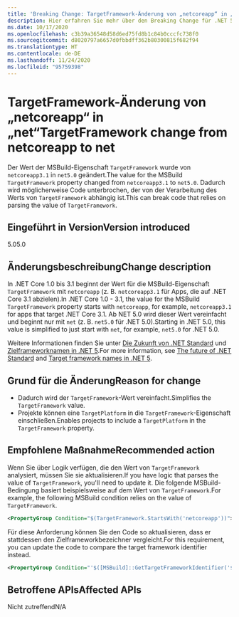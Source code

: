 ```yaml
---
title: 'Breaking Change: TargetFramework-Änderung von „netcoreapp“ in „net“'
description: Hier erfahren Sie mehr über den Breaking Change für .NET 5.0, durch den der Wert der MSBuild-Eigenschaft „TargetFramework“ von „netcoreapp3.1“ in „net5.0“ geändert wurde.
ms.date: 10/17/2020
ms.openlocfilehash: c3b39a36548d58d6ed75fd8b1c84b0cccfc738f0
ms.sourcegitcommit: d8020797a6657d0fbbdff362b80300815f682f94
ms.translationtype: HT
ms.contentlocale: de-DE
ms.lasthandoff: 11/24/2020
ms.locfileid: "95759398"
---
```

# <a name="targetframework-change-from-netcoreapp-to-net"></a><span data-ttu-id="1a062-103">TargetFramework-Änderung von „netcoreapp“ in „net“</span><span class="sxs-lookup"><span data-stu-id="1a062-103">TargetFramework change from netcoreapp to net</span></span>

<span data-ttu-id="1a062-104">Der Wert der MSBuild-Eigenschaft `TargetFramework` wurde von `netcoreapp3.1` in `net5.0` geändert.</span><span class="sxs-lookup"><span data-stu-id="1a062-104">The value for the MSBuild `TargetFramework` property changed from `netcoreapp3.1` to `net5.0`.</span></span> <span data-ttu-id="1a062-105">Dadurch wird möglicherweise Code unterbrochen, der von der Verarbeitung des Werts von `TargetFramework` abhängig ist.</span><span class="sxs-lookup"><span data-stu-id="1a062-105">This can break code that relies on parsing the value of `TargetFramework`.</span></span>

## <a name="version-introduced"></a><span data-ttu-id="1a062-106">Eingeführt in Version</span><span class="sxs-lookup"><span data-stu-id="1a062-106">Version introduced</span></span>

<span data-ttu-id="1a062-107">5.0</span><span class="sxs-lookup"><span data-stu-id="1a062-107">5.0</span></span>

## <a name="change-description"></a><span data-ttu-id="1a062-108">Änderungsbeschreibung</span><span class="sxs-lookup"><span data-stu-id="1a062-108">Change description</span></span>

<span data-ttu-id="1a062-109">In .NET Core 1.0 bis 3.1 beginnt der Wert für die MSBuild-Eigenschaft `TargetFramework` mit `netcoreapp` (z. B. `netcoreapp3.1` für Apps, die auf .NET Core 3.1 abzielen).</span><span class="sxs-lookup"><span data-stu-id="1a062-109">In .NET Core 1.0 - 3.1, the value for the MSBuild `TargetFramework` property starts with `netcoreapp`, for example, `netcoreapp3.1` for apps that target .NET Core 3.1.</span></span> <span data-ttu-id="1a062-110">Ab NET 5.0 wird dieser Wert vereinfacht und beginnt nur mit `net` (z. B. `net5.0` für .NET 5.0).</span><span class="sxs-lookup"><span data-stu-id="1a062-110">Starting in .NET 5.0, this value is simplified to just start with `net`, for example, `net5.0` for .NET 5.0.</span></span>

<span data-ttu-id="1a062-111">Weitere Informationen finden Sie unter [Die Zukunft von .NET Standard](https://devblogs.microsoft.com/dotnet/the-future-of-net-standard/) und [Zielframeworknamen in .NET 5](https://github.com/dotnet/designs/blob/main/accepted/2020/net5/net5.md).</span><span class="sxs-lookup"><span data-stu-id="1a062-111">For more information, see [The future of .NET Standard](https://devblogs.microsoft.com/dotnet/the-future-of-net-standard/) and [Target framework names in .NET 5](https://github.com/dotnet/designs/blob/main/accepted/2020/net5/net5.md).</span></span>

## <a name="reason-for-change"></a><span data-ttu-id="1a062-112">Grund für die Änderung</span><span class="sxs-lookup"><span data-stu-id="1a062-112">Reason for change</span></span>

- <span data-ttu-id="1a062-113">Dadurch wird der `TargetFramework`-Wert vereinfacht.</span><span class="sxs-lookup"><span data-stu-id="1a062-113">Simplifies the `TargetFramework` value.</span></span>
- <span data-ttu-id="1a062-114">Projekte können eine `TargetPlatform` in die `TargetFramework`-Eigenschaft einschließen.</span><span class="sxs-lookup"><span data-stu-id="1a062-114">Enables projects to include a `TargetPlatform` in the `TargetFramework` property.</span></span>

## <a name="recommended-action"></a><span data-ttu-id="1a062-115">Empfohlene Maßnahme</span><span class="sxs-lookup"><span data-stu-id="1a062-115">Recommended action</span></span>

<span data-ttu-id="1a062-116">Wenn Sie über Logik verfügen, die den Wert von `TargetFramework` analysiert, müssen Sie sie aktualisieren.</span><span class="sxs-lookup"><span data-stu-id="1a062-116">If you have logic that parses the value of `TargetFramework`, you'll need to update it.</span></span> <span data-ttu-id="1a062-117">Die folgende MSBuild-Bedingung basiert beispielsweise auf dem Wert von `TargetFramework`.</span><span class="sxs-lookup"><span data-stu-id="1a062-117">For example, the following MSBuild condition relies on the value of `TargetFramework`.</span></span>

```xml
<PropertyGroup Condition="$(TargetFramework.StartsWith('netcoreapp'))">
```

<span data-ttu-id="1a062-118">Für diese Anforderung können Sie den Code so aktualisieren, dass er stattdessen den Zielframeworkbezeichner vergleicht.</span><span class="sxs-lookup"><span data-stu-id="1a062-118">For this requirement, you can update the code to compare the target framework identifier instead.</span></span>

```xml
<PropertyGroup Condition="'$([MSBuild]::GetTargetFrameworkIdentifier('$(TargetFramework)'))' == '.NETCoreApp'">
```

## <a name="affected-apis"></a><span data-ttu-id="1a062-119">Betroffene APIs</span><span class="sxs-lookup"><span data-stu-id="1a062-119">Affected APIs</span></span>

<span data-ttu-id="1a062-120">Nicht zutreffend</span><span class="sxs-lookup"><span data-stu-id="1a062-120">N/A</span></span>

<!--

### Affected APIs

Not detectable via API analysis.

### Category

MSBuild

-->
